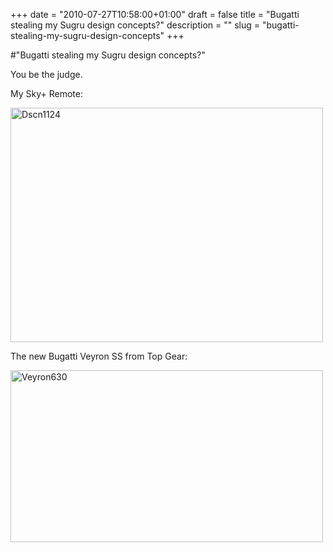 +++
date = "2010-07-27T10:58:00+01:00"
draft = false
title = "Bugatti stealing my Sugru design concepts?"
description = ""
slug = "bugatti-stealing-my-sugru-design-concepts"
+++

#"Bugatti stealing my Sugru design concepts?"


 <p>You be the judge.</p>
<p>My Sky+ Remote:</p>
<p><div class='p_embed p_image_embed'>
<a href="http://getfile6.posterous.com/getfile/files.posterous.com/temp-2010-07-27/pizAoDptxeFwcoAdzfElljnlJbrazppHjzcdFtcuzpGBeBvuHkoFHemkrdfn/DSCN1124.JPG.scaled1000.jpg"><img alt="Dscn1124" height="375" src="http://getfile2.posterous.com/getfile/files.posterous.com/temp-2010-07-27/pizAoDptxeFwcoAdzfElljnlJbrazppHjzcdFtcuzpGBeBvuHkoFHemkrdfn/DSCN1124.JPG.scaled500.jpg" width="500" /></a>
</div>
</p>
<p>The new Bugatti Veyron SS from Top Gear:</p>
<p><div class='p_embed p_image_embed'>
<a href="http://getfile0.posterous.com/getfile/files.posterous.com/temp-2010-07-27/oxodrdjmJcsnHiaCAkhzCzddoAoojqJJIbBtJvnuCaapxvkhytvvuzkpzlFe/veyron630.jpg.scaled1000.jpg"><img alt="Veyron630" height="275" src="http://getfile3.posterous.com/getfile/files.posterous.com/temp-2010-07-27/oxodrdjmJcsnHiaCAkhzCzddoAoojqJJIbBtJvnuCaapxvkhytvvuzkpzlFe/veyron630.jpg.scaled500.jpg" width="500" /></a>
</div>
</p>
 